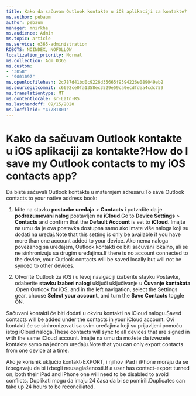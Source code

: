 ```yaml
---
title: Kako da sačuvam Outlook kontakte u iOS aplikaciji za kontakte?
ms.author: pebaum
author: pebaum
manager: mnirkhe
ms.audience: Admin
ms.topic: article
ms.service: o365-administration
ROBOTS: NOINDEX, NOFOLLOW
localization_priority: Normal
ms.collection: Adm_O365
ms.custom:
- "3058"
- "9001097"
ms.openlocfilehash: 2c787d41bd0c9226d35665f9394226e089049eb2
ms.sourcegitcommit: c6692ce0fa1358ec3529e59ca0ecdfdea4cdc759
ms.translationtype: MT
ms.contentlocale: sr-Latn-RS
ms.lasthandoff: 09/15/2020
ms.locfileid: "47781801"
---
```

# <a name="how-do-i-save-my-outlook-contacts-to-my-ios-contacts-app"></a><span data-ttu-id="94b6e-102">Kako da sačuvam Outlook kontakte u iOS aplikaciji za kontakte?</span><span class="sxs-lookup"><span data-stu-id="94b6e-102">How do I save my Outlook contacts to my iOS contacts app?</span></span>

<span data-ttu-id="94b6e-103">Da biste sačuvali Outlook kontakte u maternjem adresaru:</span><span class="sxs-lookup"><span data-stu-id="94b6e-103">To save Outlook contacts to your native address book:</span></span>
 
1. <span data-ttu-id="94b6e-104">Idite na stavku **postavke uređaja**  >  **Contacts** i potvrdite da je **podrazumevani nalog** postavljen na **iCloud**.</span><span class="sxs-lookup"><span data-stu-id="94b6e-104">Go to **Device Settings** > **Contacts** and confirm that the **Default Account** is set to **iCloud**.</span></span> <span data-ttu-id="94b6e-105">Imajte na umu da je ova postavka dostupna samo ako imate više naloga koji su dodati na uređaj.</span><span class="sxs-lookup"><span data-stu-id="94b6e-105">Note that this setting is only be available if you have more than one account added to your device.</span></span> <span data-ttu-id="94b6e-106">Ako nema naloga povezanog sa uređajem, Outlook kontakti će biti sačuvani lokalno, ali se ne sinhronizuju sa drugim uređajima.</span><span class="sxs-lookup"><span data-stu-id="94b6e-106">If there is no account connected to the device, your Outlook contacts will be saved locally but will not be synced to other devices.</span></span>
 
2. <span data-ttu-id="94b6e-107">Otvorite Outlook za iOS i u levoj navigaciji izaberite stavku Postavke, odaberite **stavku Izaberi nalog**i uključi uključivanje u **Čuvanje kontakata** .</span><span class="sxs-lookup"><span data-stu-id="94b6e-107">Open Outlook for iOS, and in the left navigation, select the Settings gear, choose **Select your account**, and turn the **Save Contacts** toggle ON.</span></span>
 
<span data-ttu-id="94b6e-108">Sačuvani kontakti će biti dodati u okviru kontakti na iCloud nalogu.</span><span class="sxs-lookup"><span data-stu-id="94b6e-108">Saved contacts will be added under the contacts in your iCloud account.</span></span> <span data-ttu-id="94b6e-109">Ovi kontakti će se sinhronizovati sa svim uređajima koji su prijavljeni pomoću istog iCloud naloga.</span><span class="sxs-lookup"><span data-stu-id="94b6e-109">These contacts will sync to all devices that are signed in with the same iCloud account.</span></span> <span data-ttu-id="94b6e-110">Imajte na umu da možete da izvezete kontakte samo na jednom uređaju.</span><span class="sxs-lookup"><span data-stu-id="94b6e-110">Note that you can only export contacts from one device at a time.</span></span>
 
<span data-ttu-id="94b6e-111">Ako je korisnik uključio kontakt-EXPORT, i njihov iPad i iPhone moraju da se izbegavaju da bi izbegli neusaglašenosti.</span><span class="sxs-lookup"><span data-stu-id="94b6e-111">If a user has contact-export turned on, both their iPad and iPhone one will need to be disabled to avoid conflicts.</span></span> <span data-ttu-id="94b6e-112">Duplikati mogu da imaju 24 časa da bi se pomirili.</span><span class="sxs-lookup"><span data-stu-id="94b6e-112">Duplicates can take up 24 hours to be reconciliated.</span></span>